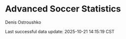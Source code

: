 # Advanced Soccer Statistics
Denis Ostroushko

<!-- gfm -->

Last successful data update: 2025-10-21 14:15:19 CST
